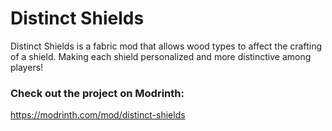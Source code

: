 # Distinct Shields
Distinct Shields is a fabric mod that allows wood types to affect the crafting of a shield. Making each shield personalized and more distinctive among players!

### Check out the project on Modrinth:
https://modrinth.com/mod/distinct-shields
